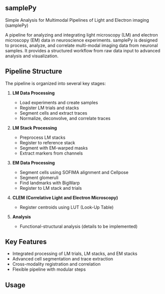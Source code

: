 ## samplePy

Simple Analysis for Multimodal Pipelines of Light and Electron imaging (samplePy)

A pipeline for analyzing and integrating light microscopy (LM) and electron microscopy (EM) data in neuroscience experiments.
samplePy is designed to process, analyze, and correlate multi-modal imaging data from neuronal samples. It provides a structured workflow from raw data input to advanced analysis and visualization.

## Pipeline Structure

The pipeline is organized into several key stages:


1. **LM Data Processing**
   - Load experiments and create samples
   - Register LM trials and stacks
   - Segment cells and extract traces
   - Normalize, deconvolve, and correlate traces

2. **LM Stack Processing**
   - Preprocess LM stacks
   - Register to reference stack
   - Segment with EM-warped masks
   - Extract markers from channels

3. **EM Data Processing**
   - Segment cells using SOFIMA alignment and Cellpose
   - Segment glomeruli
   - Find landmarks with BigWarp 
   - Register to LM stack and trials

4. **CLEM (Correlative Light and Electron Microscopy)**
   - Register centroids using LUT (Look-Up Table)

5. **Analysis**
   - Functional-structural analysis (details to be implemented)

## Key Features

- Integrated processing of LM trials, LM stacks, and EM stacks
- Advanced cell segmentation and trace extraction
- Cross-modality registration and correlation
- Flexible pipeline with modular steps

## Usage



